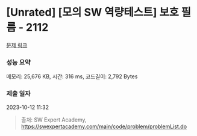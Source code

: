 # [Unrated] [모의 SW 역량테스트] 보호 필름 - 2112 

[문제 링크](https://swexpertacademy.com/main/code/problem/problemDetail.do?contestProbId=AV5V1SYKAaUDFAWu) 

### 성능 요약

메모리: 25,676 KB, 시간: 316 ms, 코드길이: 2,792 Bytes

### 제출 일자

2023-10-12 11:32



> 출처: SW Expert Academy, https://swexpertacademy.com/main/code/problem/problemList.do